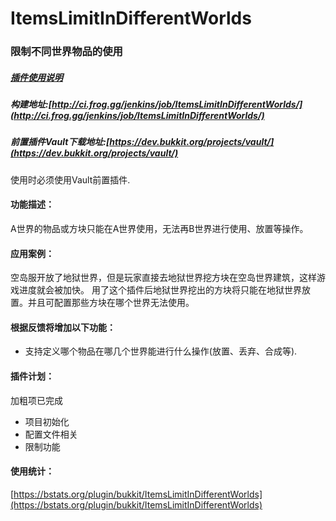 # ItemsLimitInDifferentWorlds
### 限制不同世界物品的使用

##### [插件使用说明](https://github.com/geekfrog/ItemsLimitInDifferentWorlds/wiki/)
##### 构建地址:[http://ci.frog.gg/jenkins/job/ItemsLimitInDifferentWorlds/](http://ci.frog.gg/jenkins/job/ItemsLimitInDifferentWorlds/)
##### 前置插件Vault下载地址:[https://dev.bukkit.org/projects/vault/](https://dev.bukkit.org/projects/vault/)

使用时必须使用Vault前置插件.

#### 功能描述：

A世界的物品或方块只能在A世界使用，无法再B世界进行使用、放置等操作。

#### 应用案例：

空岛服开放了地狱世界，但是玩家直接去地狱世界挖方块在空岛世界建筑，这样游戏进度就会被加快。
用了这个插件后地狱世界挖出的方块将只能在地狱世界放置。并且可配置那些方块在哪个世界无法使用。

#### 根据反馈将增加以下功能：

- 支持定义哪个物品在哪几个世界能进行什么操作(放置、丢弃、合成等).

#### 插件计划：

加粗项已完成

- 项目初始化
- 配置文件相关
- 限制功能

#### 使用统计：
[https://bstats.org/plugin/bukkit/ItemsLimitInDifferentWorlds](https://bstats.org/plugin/bukkit/ItemsLimitInDifferentWorlds)